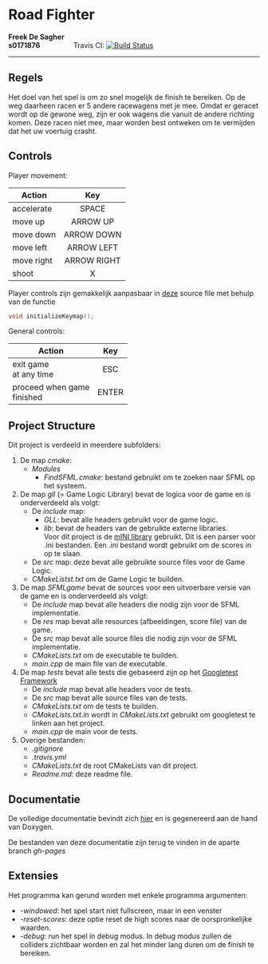 # Road Fighter
**Freek De Sagher <br> s0171876** 
&nbsp;&nbsp;&nbsp;&nbsp;&nbsp;&nbsp;&nbsp;&nbsp;&nbsp;&nbsp;&nbsp;&nbsp;&nbsp;&nbsp;&nbsp; 
Travis CI: [![Build Status](https://travis-ci.com/FreekDS/ProjectGP.svg?token=oRQDqQmpkBiWswbK3qg5&branch=master)](https://travis-ci.com/FreekDS/ProjectGP)
___________________________________
## Regels
Het doel van het spel is om zo snel mogelijk de finish te bereiken. Op de weg daarheen racen er 5 andere racewagens met je mee.
Omdat er geracet wordt op de gewone weg, zijn er ook wagens die vanuit de andere richting komen. Deze racen niet mee, maar worden best ontweken om te vermijden dat het uw voertuig crasht.

## Controls


Player movement:

| Action        | Key           |
| ------------- |:-------------:|
| accelerate    | SPACE         |
| move up       | ARROW UP      |
| move down     | ARROW DOWN    |
| move left     | ARROW LEFT    |
| move right    | ARROW RIGHT   |
| shoot         | X             |

Player controls zijn gemakkelijk aanpasbaar in [deze](https://github.com/FreekDS/ProjectGP/blob/master/SFMLgame/src/World.cpp) source file met behulp van de functie 
```cpp
void initializeKeymap();
```

General controls:

| Action        | Key           |
| ------------- |:-------------:|
| exit game <br>at any time | ESC |
| proceed when game<br> finished |ENTER|


## Project Structure
Dit project is verdeeld in meerdere subfolders:<br>
1. De map *cmake*:
    + *Modules*
        + *FindSFML.cmake*: bestand gebruikt om te zoeken naar SFML op het systeem.
2. De map *gll* (= Game Logic Library) bevat de logica voor de game en is onderverdeeld als volgt:
    + De *include* map:
        + *GLL*: bevat alle headers gebruikt voor de game logic.
        + *lib*: bevat de headers van de gebruikte externe libraries. <br>
        Voor dit project is de [mINI library](https://github.com/pulzed/mINI) gebruikt. Dit is een parser voor .ini bestanden. Een .ini bestand wordt gebruikt om de scores in op te slaan.
    + De *src* map: deze bevat alle gebruikte source files voor de Game Logic.
    + *CMakeListst.txt* om de Game Logic te builden.
3. De map *SFMLgame* bevat de sources voor een uitvoerbare versie van de game en is onderverdeeld als volgt:
    + De *include* map bevat alle headers die nodig zijn voor de SFML implementatie.
    + De *res* map bevat alle resources (afbeeldingen, score file) van de game.
    + De *src* map bevat alle source files die nodig zijn voor de SFML implementatie.
    + *CMakeLists.txt* om de executable te builden.
    + *main.cpp* de main file van de executable.
4. De map *tests* bevat alle tests die gebaseerd zijn op het [Googletest Framework](https://github.com/google/googletest)
    + De *include* map bevat alle headers voor de tests.
    + De *src* map bevat alle source files van de tests.
    + *CMakeLists.txt* om de tests te builden.
    + *CMakeLists.txt.in* wordt in *CMakeLists.txt* gebruikt om googletest te linken aan het project.
    + *main.cpp* de main voor de tests.
5. Overige bestanden:
    + *.gitignore*
    + *.travis.yml*
    + *CMakeLists.txt* de root CMakeLists van dit project.
    + *Readme.md*: deze readme file.

## Documentatie
De volledige documentatie bevindt zich [hier](https://freekds.github.io/ProjectGP/) en is gegenereerd aan de hand van Doxygen. 

De bestanden van deze documentatie zijn terug te vinden in de aparte branch *gh-pages*

## Extensies
Het programma kan gerund worden met enkele programma argumenten:
- *-windowed*: het spel start niet fullscreen, maar in een venster
- *-reset-scores*: deze optie reset de high scores naar de oorspronkelijke waarden.
- *-debug*: run het spel in debug modus. In debug modus zullen de colliders zichtbaar worden en zal het minder lang duren om de finish te bereiken.

